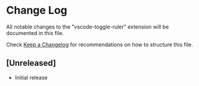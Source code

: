 # Change Log

All notable changes to the "vscode-toggle-ruler" extension will be documented in this file.

Check [Keep a Changelog](http://keepachangelog.com/) for recommendations on how to structure this file.

## [Unreleased]

- Initial release